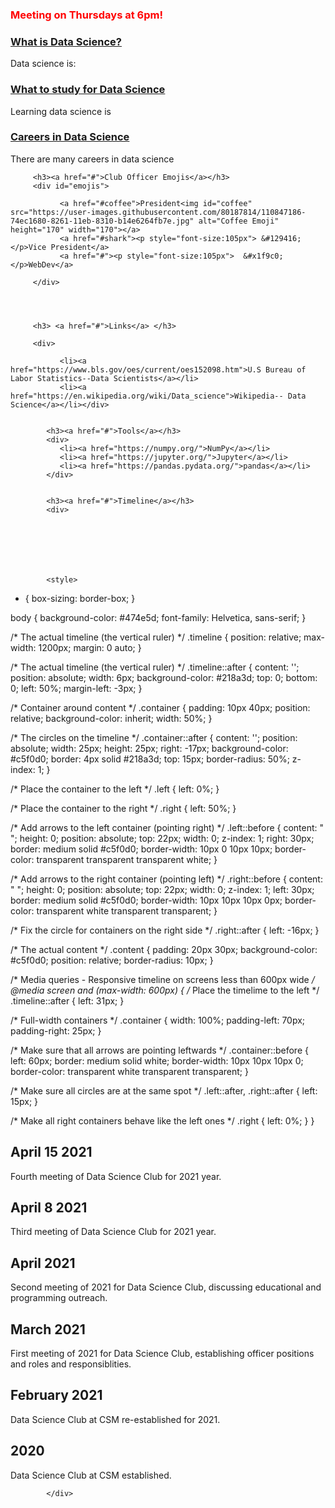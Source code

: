 <html>
   <head>
<style>
#emojis a {
   display:inline-block;
   
   text-shadow: 1px 1px 2px orange;
   
   }
</style>
      
   </head>
<h3 style="color:red;">Meeting on Thursdays at 6pm!</h3>

   <div id="accordion">
         <h3><a href="#"> What is Data Science? </a></h3>
         <div>Data science is: </div>
         <h3><a href="#">What to study for Data Science</a></h3>
         <div>Learning data science is </div>
         <h3><a href="#">Careers in Data Science</a></h3>
         <div>There are many careers in data science </div>
   
         <h3><a href="#">Club Officer Emojis</a></h3>
         <div id="emojis"> 
                    
               <a href="#coffee">President<img id="coffee" src="https://user-images.githubusercontent.com/80187814/110847186-74ec1680-8261-11eb-8310-b14e6264fb7e.jpg" alt="Coffee Emoji" height="170" width="170"></a>
               <a href="#shark"><p style="font-size:105px"> &#129416;</p>Vice President</a>
               <a href="#"><p style="font-size:105px">	&#x1f9c0;</p>WebDev</a>
               
         </div>
         
         
         
         
         <h3> <a href="#">Links</a> </h3>
         
         <div>
            
               <li><a href="https://www.bls.gov/oes/current/oes152098.htm">U.S Bureau of Labor Statistics--Data Scientists</a></li>
               <li><a href="https://en.wikipedia.org/wiki/Data_science">Wikipedia-- Data Science</a></li></div>
                  
         
            <h3><a href="#">Tools</a></h3>
            <div>
               <li><a href="https://numpy.org/">NumPy</a></li>
               <li><a href="https://jupyter.org/">Jupyter</a></li>
               <li><a href="https://pandas.pydata.org/">pandas</a></li>
            </div>
         
         
            <h3><a href="#">Timeline</a></h3>
            <div>
            
            
            
            
            
            
            
            <style>

* {
  box-sizing: border-box;
}

body {
  background-color: #474e5d;
  font-family: Helvetica, sans-serif;
}

/* The actual timeline (the vertical ruler) */
.timeline {
  position: relative;
  max-width: 1200px;
  margin: 0 auto;
}

/* The actual timeline (the vertical ruler) */
.timeline::after {
  content: '';
  position: absolute;
  width: 6px;
  background-color: #218a3d;
  top: 0;
  bottom: 0;
  left: 50%;
  margin-left: -3px;
}

/* Container around content */
.container {
  padding: 10px 40px;
  position: relative;
  background-color: inherit;
  width: 50%;
}

/* The circles on the timeline */
.container::after {
  content: '';
  position: absolute;
  width: 25px;
  height: 25px;
  right: -17px;
  background-color: #c5f0d0;
  border: 4px solid #218a3d;
  top: 15px;
  border-radius: 50%;
  z-index: 1;
}

/* Place the container to the left */
.left {
  left: 0%;
}

/* Place the container to the right */
.right {
  left: 50%;
}

/* Add arrows to the left container (pointing right) */
.left::before {
  content: " ";
  height: 0;
  position: absolute;
  top: 22px;
  width: 0;
  z-index: 1;
  right: 30px;
  border: medium solid #c5f0d0;
  border-width: 10px 0 10px 10px;
  border-color: transparent transparent transparent white;
}

/* Add arrows to the right container (pointing left) */
.right::before {
  content: " ";
  height: 0;
  position: absolute;
  top: 22px;
  width: 0;
  z-index: 1;
  left: 30px;
  border: medium solid #c5f0d0;
  border-width: 10px 10px 10px 0px;
  border-color: transparent white transparent transparent;
}

/* Fix the circle for containers on the right side */
.right::after {
  left: -16px;
}

/* The actual content */
.content {
  padding: 20px 30px;
  background-color: #c5f0d0;
  position: relative;
  border-radius: 10px;
}

/* Media queries - Responsive timeline on screens less than 600px wide */
@media screen and (max-width: 600px) {
  /* Place the timelime to the left */
  .timeline::after {
  left: 31px;
  }
  
  /* Full-width containers */
  .container {
  width: 100%;
  padding-left: 70px;
  padding-right: 25px;
  }
  
  /* Make sure that all arrows are pointing leftwards */
  .container::before {
  left: 60px;
  border: medium solid white;
  border-width: 10px 10px 10px 0;
  border-color: transparent white transparent transparent;
  }

  /* Make sure all circles are at the same spot */
  .left::after, .right::after {
  left: 15px;
  }
  
  /* Make all right containers behave like the left ones */
  .right {
  left: 0%;
  }
}
</style>

<body>

<div class="timeline">
  <div class="container left">
    <div class="content">
      <h2>April 15 2021</h2>
      <p>Fourth meeting of Data Science Club for 2021 year.</p>
    </div>
  </div>
  <div class="container right">
    <div class="content">
      <h2>April 8 2021</h2>
      <p>Third meeting of Data Science Club for 2021 year.</p>
    </div>
  </div>
  <div class="container left">
    <div class="content">
      <h2>April 2021</h2>
      <p>Second meeting of 2021 for Data Science Club, discussing educational and programming outreach.</p>
    </div>
  </div>
  <div class="container right">
    <div class="content">
      <h2>March 2021</h2>
      <p>First meeting of 2021 for Data Science Club, establishing officer positions and roles and responsiblities.</p>
    </div>
  </div>
  <div class="container left">
    <div class="content">
      <h2>February 2021</h2>
      <p>Data Science Club at CSM re-established for 2021.</p>
    </div>
  </div>
  <div class="container right">
    <div class="content">
      <h2>2020</h2>
      <p>Data Science Club at CSM established.</p>
    </div>
  </div>

            
            
            
            
            
            
            
            
            
            
            
            
            
            
            
            
            
            
            
            
            
            
            
            
            
            
            
            
            
            
            
            
            
            
            
            
            
            
            
            
            
            
            
            
            
            
            
            
            
            
            
            
            
            
            
            
            
            
            
            
            
            
            
            
            
            
            
            
            </div>
   
   

  
  
  
<script src="https://code.jquery.com/jquery-3.6.0.js" integrity="sha256-H+K7U5CnXl1h5ywQfKtSj8PCmoN9aaq30gDh27Xc0jk=" crossorigin="anonymous"></script>



<script src="https://code.jquery.com/ui/1.12.1/jquery-ui.js" integrity="sha256-T0Vest3yCU7pafRw9r+settMBX6JkKN06dqBnpQ8d30=" crossorigin="anonymous"></script>

<script>
 $(document).ready( () => {
   $("#accordion").accordion( {
     event: "click",
     heightStyle:"content",
     collapsible: true,
     active: false
 
 } );
 
 });
 
 </script>
   
 

